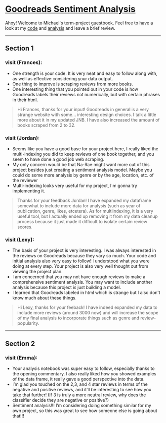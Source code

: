 # [Goodreads Sentiment Analysis](https://github.com/Data-Science-for-Linguists-2021/Goodreads-Sentiment-Analysis)
Ahoy! Welcome to Michael's term-project guestbook. Feel free to have a look at my [code](https://github.com/Data-Science-for-Linguists-2021/Goodreads-Sentiment-Analysis/blob/main/book_scraper.py) and [analysis](https://github.com/Data-Science-for-Linguists-2021/Goodreads-Sentiment-Analysis/blob/main/analysis.ipynb) and leave a brief review.

---

## Section 1

### visit (Frances):
 - One strength is your code. It is very neat and easy to follow along with, as well as effective considering your data output.
 - One thing to improve is scraping reviews from more books.
 - One interesting thing that you pointed out in your code is how Goodreads labels their reviews not numerically, but with certain phrases in their html.
 > Hi Frances, thanks for your input! Goodreads in general is a very strange website with some... interesting design choices. I talk a little more about it in my updated JNB. I have also increased the amount of books scraped from 2 to 32. 

### visit (Jordan):
 - Seems like you have a good base for your project here, I really liked the multi-indexing you did to keep reviews of one book together, and you seem to have done a good job web scraping.
 - My only concern would be that Na-Rae might want more out of this project besides just creating a sentiment analysis model. Maybe you could do some more analysis by genre or by the age, location, etc. of the reviewer
 - Multi-indexing looks very useful for my project, I'm gonna try implementing it.
 > Thanks for your feedback Jordan! I have expanded my dataframe somewhat to include more data for analysis (such as year of publication, genre, likes, etcetera). As for multiindexing, it is a very useful tool, but I actually ended up removing it from my data cleanup process because it just made it difficult to isolate certain review scores.

### visit (Lexy):
- The basis of your project is very interesting. I was always interested in the reviews on Goodreads because they vary so much. Your code and initial analysis also very easy to follow! I understood what you were doing at every step. Your project is also very well thought out from viewing the project plan.
- I am concerned that you may not have enough reviews to make a comprehensive sentiment analysis. You may want to include another analysis because this project is just building a model.
- I learned that Goodreads labeled in html which is strange but I also don't know much about these things.
> Hi Lexy, thanks for your feeback! I have indeed expanded my data to include more reviews (around 3000 now) and will increase the scope of my final analysis to incorporate things such as genre and review-popularity.

---

## Section 2

### visit (Emma):
- Your analysis notebook was super easy to follow, especially thanks to the opening commentary. I also really liked how you showed examples of the data frame, it really gave a good perspective into the data.
- I’m glad you touched on the 2,3, and 4 star reviews in terms of the negative and positive reviews, and it’ll be interesting to see how you take that further! (If 3 is truly a more neutral review, why does the classifier decide they are negative or positive?)
- Sentiment analysis!!! I’m considering doing something similar for my own project, so this was great to see how someone else is going about that!!!
